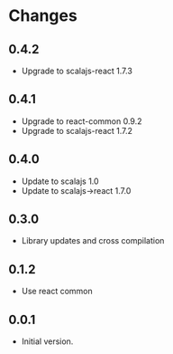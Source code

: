 # Changes

## 0.4.2

* Upgrade to scalajs-react 1.7.3

## 0.4.1

* Upgrade to react-common 0.9.2
* Upgrade to scalajs-react 1.7.2

## 0.4.0

* Update to scalajs 1.0
* Update to scalajs->react 1.7.0

## 0.3.0

* Library updates and cross compilation

## 0.1.2

* Use react common

## 0.0.1

* Initial version.
